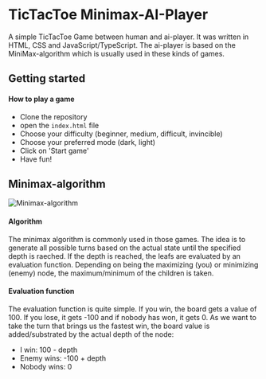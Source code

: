 # TicTacToe Minimax-AI-Player
A simple TicTacToe Game between human and ai-player. It was written in HTML, CSS and JavaScript/TypeScript.
The ai-player is based on the MiniMax-algorithm which is usually used in these kinds of games.

## Getting started
#### How to play a game
* Clone the repository
* open the `index.html` file
* Choose your difficulty (beginner, medium, difficult, invincible)
* Choose your preferred mode (dark, light)
* Click on 'Start game'
* Have fun!

## Minimax-algorithm
![Minimax-algorithm](https://alialaa.com/static/548515d9523f2545c11f5371f1e6a4b8/01ab0/minimax-2.jpg)
#### Algorithm
The minimax algorithm is commonly used in those games. The idea is to generate all possible turns based on the actual state until the specified depth is raeched.
If the depth is reached, the leafs are evaluated by an evaluation function. Depending on being the maximizing (you) or minimizing (enemy) node, the maximum/minimum of the children is taken.

#### Evaluation function
The evaluation function is quite simple. If you win, the board gets a value of 100. If you lose, it gets -100 and if nobody has won, it gets 0.
As we want to take the turn that brings us the fastest win, the board value is added/substrated by the actual depth of the node:
* I win: 100 - depth
* Enemy wins: -100 + depth
* Nobody wins: 0

